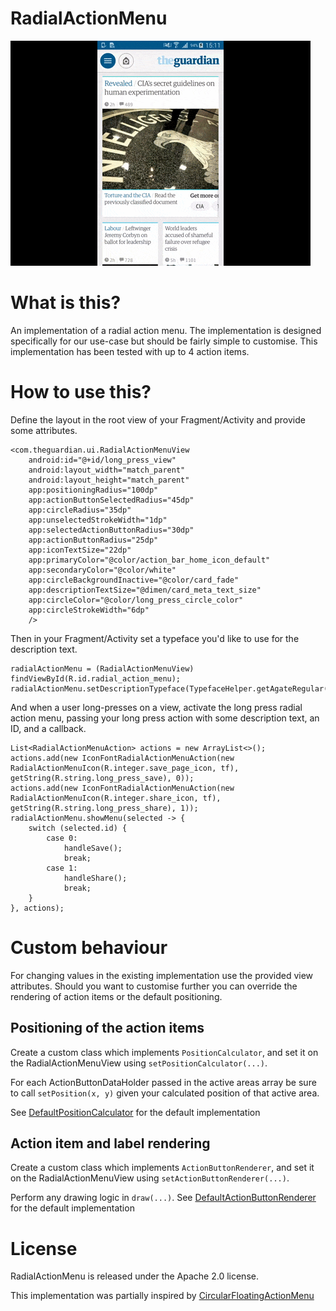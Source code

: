 RadialActionMenu
=======

![](website/static/anim.gif)

# What is this?
An implementation of a radial action menu. The implementation is designed specifically for our use-case but should be fairly simple to customise.
This implementation has been tested with up to 4 action items.

# How to use this?
Define the layout in the root view of your Fragment/Activity and provide some attributes.
```
<com.theguardian.ui.RadialActionMenuView
    android:id="@+id/long_press_view"
    android:layout_width="match_parent"
    android:layout_height="match_parent"
    app:positioningRadius="100dp"
    app:actionButtonSelectedRadius="45dp"
    app:circleRadius="35dp"
    app:unselectedStrokeWidth="1dp"
    app:selectedActionButtonRadius="30dp"
    app:actionButtonRadius="25dp"
    app:iconTextSize="22dp"
    app:primaryColor="@color/action_bar_home_icon_default"
    app:secondaryColor="@color/white"
    app:circleBackgroundInactive="@color/card_fade"
    app:descriptionTextSize="@dimen/card_meta_text_size"
    app:circleColor="@color/long_press_circle_color"
    app:circleStrokeWidth="6dp"
    />
```

Then in your Fragment/Activity set a typeface you'd like to use for the description text.

```
radialActionMenu = (RadialActionMenuView) findViewById(R.id.radial_action_menu);
radialActionMenu.setDescriptionTypeface(TypefaceHelper.getAgateRegular());
```

And when a user long-presses on a view, activate the long press radial action menu, passing your long press action with some description text, an ID, and a callback.

```
List<RadialActionMenuAction> actions = new ArrayList<>();
actions.add(new IconFontRadialActionMenuAction(new RadialActionMenuIcon(R.integer.save_page_icon, tf), getString(R.string.long_press_save), 0));
actions.add(new IconFontRadialActionMenuAction(new RadialActionMenuIcon(R.integer.share_icon, tf), getString(R.string.long_press_share), 1));
radialActionMenu.showMenu(selected -> {
    switch (selected.id) {
        case 0:
            handleSave();
            break;
        case 1:
            handleShare();
            break;
    }
}, actions);
```

# Custom behaviour
For changing values in the existing implementation use the provided view attributes. Should you want to customise further you can override the rendering of action items or the default positioning.

## Positioning of the action items
 Create a custom class which implements ```PositionCalculator```, and set it on the RadialActionMenuView using ```setPositionCalculator(...)```.

 For each ActionButtonDataHolder passed in the active areas array be sure to call ```setPosition(x, y)``` given your calculated position of that active area.

 See [DefaultPositionCalculator](https://github.com/guardian/RadialActionMenu/blob/master/library/src/main/java/com/theguardian/ui/DefaultPositionCalculator.java) for the default implementation

## Action item and label rendering
 Create a custom class which implements ```ActionButtonRenderer```, and set it on the RadialActionMenuView using ```setActionButtonRenderer(...)```.
 
 Perform any drawing logic in ```draw(...)```. See [DefaultActionButtonRenderer](https://github.com/guardian/RadialActionMenu/blob/master/library/src/main/java/com/theguardian/ui/DefaultActionButtonRenderer.java) for the default implementation

# License
RadialActionMenu is released under the Apache 2.0 license.

This implementation was partially inspired by [CircularFloatingActionMenu](https://github.com/oguzbilgener/CircularFloatingActionMenu)